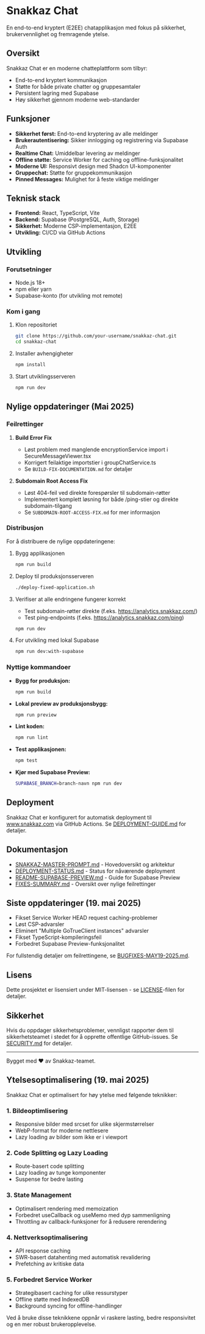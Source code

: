 # Snakkaz Chat

En end-to-end kryptert (E2EE) chatapplikasjon med fokus på sikkerhet, brukervennlighet og fremragende ytelse.

## Oversikt

Snakkaz Chat er en moderne chatteplattform som tilbyr:
- End-to-end kryptert kommunikasjon
- Støtte for både private chatter og gruppesamtaler
- Persistent lagring med Supabase
- Høy sikkerhet gjennom moderne web-standarder

## Funksjoner

- **Sikkerhet først:** End-to-end kryptering av alle meldinger
- **Brukerautentisering:** Sikker innlogging og registrering via Supabase Auth
- **Realtime Chat:** Umiddelbar levering av meldinger
- **Offline støtte:** Service Worker for caching og offline-funksjonalitet
- **Moderne UI:** Responsivt design med Shadcn UI-komponenter
- **Gruppechat:** Støtte for gruppekommunikasjon
- **Pinned Messages:** Mulighet for å feste viktige meldinger

## Teknisk stack

- **Frontend:** React, TypeScript, Vite
- **Backend:** Supabase (PostgreSQL, Auth, Storage)
- **Sikkerhet:** Moderne CSP-implementasjon, E2EE
- **Utvikling:** CI/CD via GitHub Actions

## Utvikling

### Forutsetninger

- Node.js 18+ 
- npm eller yarn
- Supabase-konto (for utvikling mot remote)

### Kom i gang

1. Klon repositoriet
   ```bash
   git clone https://github.com/your-username/snakkaz-chat.git
   cd snakkaz-chat
   ```

2. Installer avhengigheter
   ```bash
   npm install
   ```

3. Start utviklingsserveren
   ```bash
   npm run dev
   ```

## Nylige oppdateringer (Mai 2025)

### Feilrettinger

1. **Build Error Fix**
   - Løst problem med manglende encryptionService import i SecureMessageViewer.tsx
   - Korrigert feilaktige importstier i groupChatService.ts
   - Se `BUILD-FIX-DOCUMENTATION.md` for detaljer

2. **Subdomain Root Access Fix**
   - Løst 404-feil ved direkte forespørsler til subdomain-røtter
   - Implementert komplett løsning for både /ping-stier og direkte subdomain-tilgang
   - Se `SUBDOMAIN-ROOT-ACCESS-FIX.md` for mer informasjon

### Distribusjon

For å distribuere de nylige oppdateringene:

1. Bygg applikasjonen
   ```bash
   npm run build
   ```

2. Deploy til produksjonsserveren
   ```bash
   ./deploy-fixed-application.sh
   ```

3. Verifiser at alle endringene fungerer korrekt
   - Test subdomain-røtter direkte (f.eks. https://analytics.snakkaz.com/)
   - Test ping-endpoints (f.eks. https://analytics.snakkaz.com/ping)
   ```bash
   npm run dev
   ```

4. For utvikling med lokal Supabase
   ```bash
   npm run dev:with-supabase
   ```

### Nyttige kommandoer

- **Bygg for produksjon:**
  ```bash
  npm run build
  ```

- **Lokal preview av produksjonsbygg:**
  ```bash
  npm run preview
  ```

- **Lint koden:**
  ```bash
  npm run lint
  ```

- **Test applikasjonen:**
  ```bash
  npm test
  ```

- **Kjør med Supabase Preview:**
  ```bash
  SUPABASE_BRANCH=branch-navn npm run dev
  ```

## Deployment

Snakkaz Chat er konfigurert for automatisk deployment til www.snakkaz.com via GitHub Actions. Se [DEPLOYMENT-GUIDE.md](./DEPLOYMENT-GUIDE.md) for detaljer.

## Dokumentasjon

- [SNAKKAZ-MASTER-PROMPT.md](./SNAKKAZ-MASTER-PROMPT.md) - Hovedoversikt og arkitektur
- [DEPLOYMENT-STATUS.md](./DEPLOYMENT-STATUS.md) - Status for nåværende deployment
- [README-SUPABASE-PREVIEW.md](./README-SUPABASE-PREVIEW.md) - Guide for Supabase Preview
- [FIXES-SUMMARY.md](./FIXES-SUMMARY.md) - Oversikt over nylige feilrettinger

## Siste oppdateringer (19. mai 2025)

- Fikset Service Worker HEAD request caching-problemer
- Løst CSP-advarsler
- Eliminert "Multiple GoTrueClient instances" advarsler
- Fikset TypeScript-kompileringsfeil
- Forbedret Supabase Preview-funksjonalitet

For fullstendig detaljer om feilrettingene, se [BUGFIXES-MAY19-2025.md](./BUGFIXES-MAY19-2025.md).

## Lisens

Dette prosjektet er lisensiert under MIT-lisensen - se [LICENSE](LICENSE)-filen for detaljer.

## Sikkerhet

Hvis du oppdager sikkerhetsproblemer, vennligst rapporter dem til sikkerhetsteamet i stedet for å opprette offentlige GitHub-issues. Se [SECURITY.md](./SECURITY.md) for detaljer.

---

Bygget med ❤️ av Snakkaz-teamet.

## Ytelsesoptimalisering (19. mai 2025)

Snakkaz Chat er optimalisert for høy ytelse med følgende teknikker:

### 1. Bildeoptimlisering
- Responsive bilder med srcset for ulike skjermstørrelser
- WebP-format for moderne nettlesere
- Lazy loading av bilder som ikke er i viewport

### 2. Code Splitting og Lazy Loading
- Route-basert code splitting
- Lazy loading av tunge komponenter
- Suspense for bedre lasting

### 3. State Management
- Optimalisert rendering med memoization
- Forbedret useCallback og useMemo med dyp sammenligning
- Throttling av callback-funksjoner for å redusere rerendering

### 4. Nettverksoptimalisering
- API response caching
- SWR-basert datahenting med automatisk revalidering
- Prefetching av kritiske data

### 5. Forbedret Service Worker
- Strategibasert caching for ulike ressurstyper
- Offline støtte med IndexedDB
- Background syncing for offline-handlinger

Ved å bruke disse teknikkene oppnår vi raskere lasting, bedre responsivitet og en mer robust brukeropplevelse.
